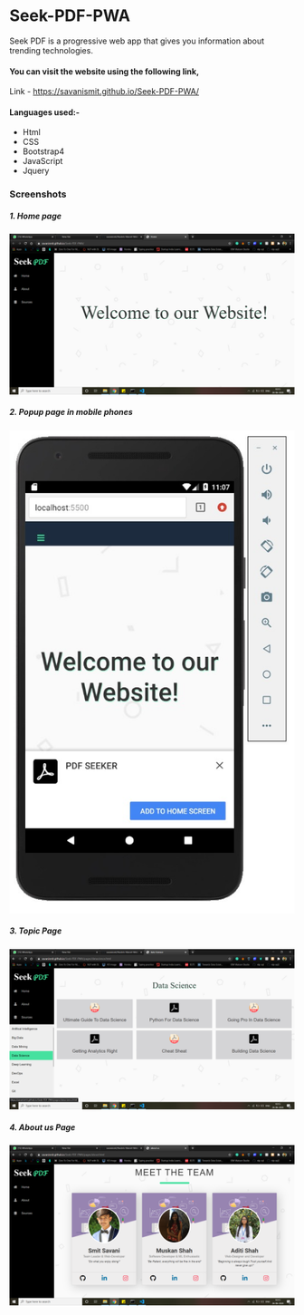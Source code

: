 # Seek-PDF-PWA
Seek PDF is a progressive web app that gives you information about trending technologies.
#### You can visit the website using the following link,
Link - https://savanismit.github.io/Seek-PDF-PWA/

#### Languages used:-
* Html  
* CSS   
* Bootstrap4
* JavaScript
* Jquery
 
### Screenshots
##### 1. Home page
![home](home.png)
##### 2. Popup page in mobile phones
![popup](popup.jpeg)
##### 3. Topic Page
![pages](pages.png)
##### 4. About us Page
![about](about.png)

